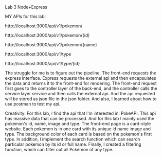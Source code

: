 Lab 3 
Node+Express

MY APIs for this lab:

http://localhost:3000/api/v1/pokemon/

http://localhost:3000/api/v1/pokemon/{id}

http://localhost:3000/api/v1/pokemon/{name}

http://localhost:3000/api/v1/type

http://localhost:3000/api/v1/type/{id}


The struggle for me is to figure out the pipeline. The front-end requests the express interface. Express requests the external api and then encapsulates the data and returns it to the front-end for rendering. The front-end request first goes to the controller layer of the back-end, and the controller calls the service layer service and then calls the external api. And the api requested will be stored as json file in the json folder. And also, I learned about how to use postman to test my api.

Creativity: For this lab, I find the api that I'm interested in: PokeAPI. This api has massive data that can be processed. And for this lab I mainly used the pokemon's id, name, image and type. The front-end page is a card-style website. Each pokemon is in one card with its unique id name image and type. The background color of each card is based on the pokemon's first type. In addition, I implement the search function which can search particular pokemon by its id or full name. Finally, I created a filtering function, which can filter out all Pokémon of any type.
